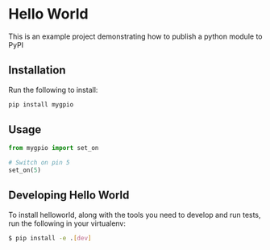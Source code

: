 # Hello World

This is an example project demonstrating how to publish a python module to PyPI

## Installation

Run the following to install:

```python
pip install mygpio
```

## Usage

```python
from mygpio import set_on

# Switch on pin 5
set_on(5)

```
## Developing Hello World

To install helloworld, along with the tools you need to develop and run tests, run the following in your virtualenv:

```bash
$ pip install -e .[dev]
```